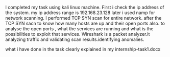 I completed my task using kali linux machine. First i check the ip address of the system. my ip address range is 192.168.23.128 later i used namp for network scanning. I performed TCP SYN scan for entire network. after the TCP SYN sacn to know how many hosts are up and their open ports also. to analyse the open ports , what the services are running and what is the possibilities to exploit that services. Wireshark is a packet analyzer.it analyzing traffic and validating scan results.identifying anomalies.

what i have done in the task clearly explained in my internship-task1.docx


